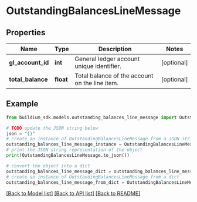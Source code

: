 # OutstandingBalancesLineMessage


## Properties

Name | Type | Description | Notes
------------ | ------------- | ------------- | -------------
**gl_account_id** | **int** | General ledger account unique identifier. | [optional] 
**total_balance** | **float** | Total balance of the account on the line item. | [optional] 

## Example

```python
from buildium_sdk.models.outstanding_balances_line_message import OutstandingBalancesLineMessage

# TODO update the JSON string below
json = "{}"
# create an instance of OutstandingBalancesLineMessage from a JSON string
outstanding_balances_line_message_instance = OutstandingBalancesLineMessage.from_json(json)
# print the JSON string representation of the object
print(OutstandingBalancesLineMessage.to_json())

# convert the object into a dict
outstanding_balances_line_message_dict = outstanding_balances_line_message_instance.to_dict()
# create an instance of OutstandingBalancesLineMessage from a dict
outstanding_balances_line_message_from_dict = OutstandingBalancesLineMessage.from_dict(outstanding_balances_line_message_dict)
```
[[Back to Model list]](../README.md#documentation-for-models) [[Back to API list]](../README.md#documentation-for-api-endpoints) [[Back to README]](../README.md)


